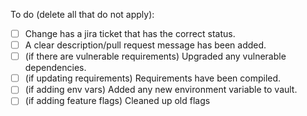 To do (delete all that do not apply):

 - [ ] Change has a jira ticket that has the correct status.
 - [ ] A clear description/pull request message has been added.
 - [ ] (if there are vulnerable requirements) Upgraded any vulnerable dependencies.
 - [ ] (if updating requirements) Requirements have been compiled.
 - [ ] (if adding env vars) Added any new environment variable to vault.
 - [ ] (if adding feature flags) Cleaned up old flags
